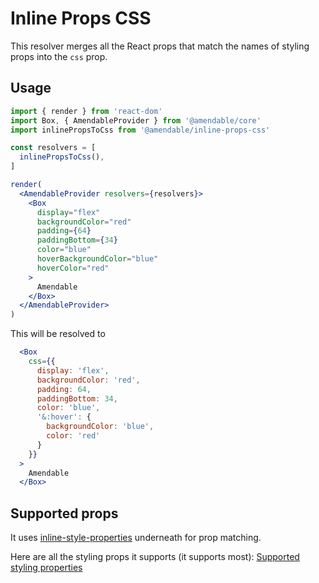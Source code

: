 # Inline Props CSS

This resolver merges all the React props that match the names of styling props into the `css` prop.

## Usage
```jsx sandbox
import { render } from 'react-dom'
import Box, { AmendableProvider } from '@amendable/core'
import inlinePropsToCss from '@amendable/inline-props-css'

const resolvers = [
  inlinePropsToCss(),
]

render(
  <AmendableProvider resolvers={resolvers}>
    <Box
      display="flex"
      backgroundColor="red"
      padding={64}
      paddingBottom={34}
      color="blue"
      hoverBackgroundColor="blue"
      hoverColor="red"
    >
      Amendable
    </Box>
  </AmendableProvider>
)
```

This will be resolved to

```jsx
  <Box
    css={{
      display: 'flex',
      backgroundColor: 'red',
      padding: 64,
      paddingBottom: 34,
      color: 'blue',
      '&:hover': {
        backgroundColor: 'blue',
        color: 'red'
      }
    }}
  >
    Amendable
  </Box>
```


## Supported props

It uses [inline-style-properties](https://github.com/amendable/inline-style-properties) underneath for prop matching.

Here are all the styling props it supports (it supports most):
[Supported styling properties](https://github.com/amendable/inline-style-properties/blob/master/src/inlineProperties.json)
